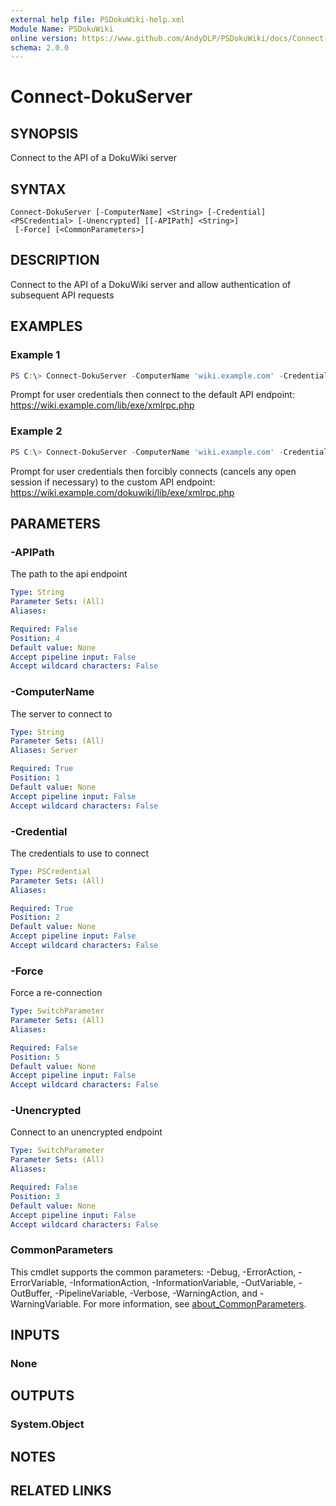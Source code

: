 ```yaml
---
external help file: PSDokuWiki-help.xml
Module Name: PSDokuWiki
online version: https://www.github.com/AndyDLP/PSDokuWiki/docs/Connect-DokuServer.md
schema: 2.0.0
---
```


# Connect-DokuServer

## SYNOPSIS
Connect to the API of a DokuWiki server

## SYNTAX

```
Connect-DokuServer [-ComputerName] <String> [-Credential] <PSCredential> [-Unencrypted] [[-APIPath] <String>]
 [-Force] [<CommonParameters>]
```

## DESCRIPTION
Connect to the API of a DokuWiki server and allow authentication of subsequent API requests

## EXAMPLES

### Example 1
```powershell
PS C:\> Connect-DokuServer -ComputerName 'wiki.example.com' -Credential (Get-Credential)
```

Prompt for user credentials then connect to the default API endpoint: https://wiki.example.com/lib/exe/xmlrpc.php

### Example 2
```powershell
PS C:\> Connect-DokuServer -ComputerName 'wiki.example.com' -Credential (Get-Credential) -APIPath '/dokuwiki/lib/exe/xmlrpc.php' -Force
```

Prompt for user credentials then forcibly connects (cancels any open session if necessary) to the custom API endpoint: https://wiki.example.com/dokuwiki/lib/exe/xmlrpc.php 

## PARAMETERS

### -APIPath
The path to the api endpoint

```yaml
Type: String
Parameter Sets: (All)
Aliases:

Required: False
Position: 4
Default value: None
Accept pipeline input: False
Accept wildcard characters: False
```

### -ComputerName
The server to connect to

```yaml
Type: String
Parameter Sets: (All)
Aliases: Server

Required: True
Position: 1
Default value: None
Accept pipeline input: False
Accept wildcard characters: False
```

### -Credential
The credentials to use to connect

```yaml
Type: PSCredential
Parameter Sets: (All)
Aliases:

Required: True
Position: 2
Default value: None
Accept pipeline input: False
Accept wildcard characters: False
```

### -Force
Force a re-connection

```yaml
Type: SwitchParameter
Parameter Sets: (All)
Aliases:

Required: False
Position: 5
Default value: None
Accept pipeline input: False
Accept wildcard characters: False
```

### -Unencrypted
Connect to an unencrypted endpoint

```yaml
Type: SwitchParameter
Parameter Sets: (All)
Aliases:

Required: False
Position: 3
Default value: None
Accept pipeline input: False
Accept wildcard characters: False
```

### CommonParameters
This cmdlet supports the common parameters: -Debug, -ErrorAction, -ErrorVariable, -InformationAction, -InformationVariable, -OutVariable, -OutBuffer, -PipelineVariable, -Verbose, -WarningAction, and -WarningVariable. For more information, see [about_CommonParameters](http://go.microsoft.com/fwlink/?LinkID=113216).

## INPUTS

### None

## OUTPUTS

### System.Object
## NOTES

## RELATED LINKS
